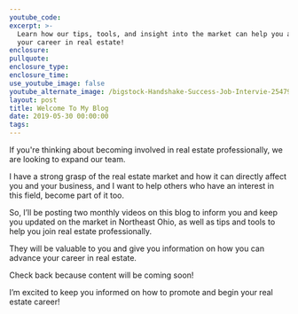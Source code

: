 ```yaml
---
youtube_code:
excerpt: >-
  Learn how our tips, tools, and insight into the market can help you advance
  your career in real estate!
enclosure:
pullquote:
enclosure_type:
enclosure_time:
use_youtube_image: false
youtube_alternate_image: /bigstock-Handshake-Success-Job-Intervie-254790886.jpg
layout: post
title: Welcome To My Blog
date: 2019-05-30 00:00:00
tags:
---
```


If you're thinking about becoming involved in real estate professionally, we are looking to expand our team.

I have a strong grasp of the real estate market and how it can directly affect you and your business, and I want to help others who have an interest in this field, become part of it too.

So, I’ll be posting two monthly videos on this blog to inform you and keep you updated on the market in Northeast Ohio, as well as tips and tools to help you join real estate professionally.

They will be valuable to you and give you information on how you can advance your career in real estate.

Check back because content will be coming soon\!

I’m excited to keep you informed on how to promote and begin your real estate career\!